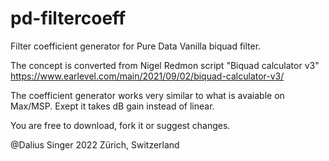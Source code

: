 # pd-filtercoeff
Filter coefficient generator for Pure Data Vanilla biquad filter.

The concept is converted from Nigel Redmon script "Biquad calculator v3"
https://www.earlevel.com/main/2021/09/02/biquad-calculator-v3/

The coefficient generator works very similar to what is avaiable on Max/MSP. Exept it takes dB gain instead of linear.

You are free to download, fork it or suggest changes.

@Dalius Singer 2022
Zürich, Switzerland

